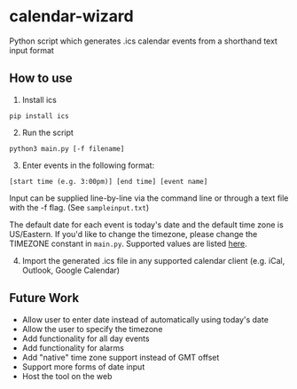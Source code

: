 # calendar-wizard
Python script which generates .ics calendar events from a shorthand text input format

## How to use
1. Install ics
```console
pip install ics
```

2. Run the script
```console
python3 main.py [-f filename]
```

3. Enter events in the following format:
```
[start time (e.g. 3:00pm)] [end time] [event name]
```
Input can be supplied line-by-line via the command line or through a text file with the -f flag. (See `sampleinput.txt`)

The default date for each event is today's date and the default time zone is US/Eastern. If you'd like to change the timezone, please change the TIMEZONE constant in `main.py`. Supported values are listed [here](https://en.wikipedia.org/wiki/List_of_tz_database_time_zones).

4. Import the generated .ics file in any supported calendar client (e.g. iCal, Outlook, Google Calendar)

## Future Work
* Allow user to enter date instead of automatically using today's date
* Allow the user to specify the timezone
* Add functionality for all day events
* Add functionality for alarms
* Add "native" time zone support instead of GMT offset
* Support more forms of date input
* Host the tool on the web
